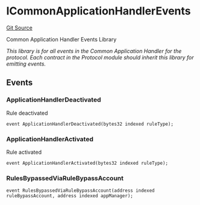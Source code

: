 # ICommonApplicationHandlerEvents
[Git Source](https://github.com/thrackle-io/tron/blob/3cbe4e765eb8a4f99ff305a3831acec21bbc5481/src/common/IEvents.sol)

Common Application Handler Events Library

*This library is for all events in the Common Application Handler for the protocol. Each contract in the Protocol module should inherit this library for emitting events.*


## Events
### ApplicationHandlerDeactivated
Rule deactivated


```solidity
event ApplicationHandlerDeactivated(bytes32 indexed ruleType);
```

### ApplicationHandlerActivated
Rule activated


```solidity
event ApplicationHandlerActivated(bytes32 indexed ruleType);
```

### RulesBypassedViaRuleBypassAccount

```solidity
event RulesBypassedViaRuleBypassAccount(address indexed ruleBypassAccount, address indexed appManager);
```

